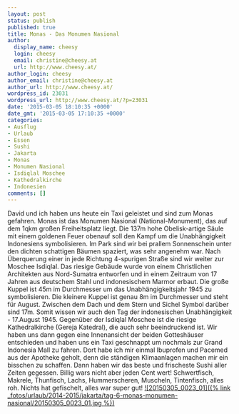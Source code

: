```yaml
---
layout: post
status: publish
published: true
title: Monas - Das Monumen Nasional
author:
  display_name: cheesy
  login: cheesy
  email: christine@cheesy.at
  url: http://www.cheesy.at/
author_login: cheesy
author_email: christine@cheesy.at
author_url: http://www.cheesy.at/
wordpress_id: 23031
wordpress_url: http://www.cheesy.at/?p=23031
date: '2015-03-05 18:10:35 +0000'
date_gmt: '2015-03-05 17:10:35 +0000'
categories:
- Ausflug
- Urlaub
- Essen
- Sushi
- Jakarta
- Monas
- Monumen Nasional
- Isdiqlal Moschee
- Kathedralkirche
- Indonesien
comments: []
---
```

David und ich haben uns heute ein Taxi geleistet und sind zum Monas gefahren. Monas ist das Monumen Nasional (National-Monument), das auf dem 1qkm großen Freiheitsplatz liegt. Die 137m hohe Obelisk-artige Säule mit einem goldenen Feuer obenauf soll den Kampf um die Unabhängigkeit Indonesiens symbolisieren. Im Park sind wir bei prallem Sonnenschein unter den dichten schattigen Bäumen spaziert, was sehr angenehm war.
Nach Überquerung einer in jede Richtung 4-spurigen Straße sind wir weiter zur Moschee Isdiqlal. Das riesige Gebäude wurde von einem Christlichen Architekten aus Nord-Sumatra entworfen und in einem Zeitraum von 17 Jahren aus deutschem Stahl und indonesischem Marmor erbaut. Die große Kuppel ist 45m im Durchmesser um das Unabhängigkeitsjahr 1945 zu symbolisieren. Die kleinere Kuppel ist genau 8m im Durchmesser und steht für August. Zwischen dem Dach und dem Stern und Sichel Symbol darüber sind 17m. Somit wissen wir auch den Tag der indonesischen Unabhängigkeit - 17.August 1945.
Gegenüber der Isdiqlal Moschee ist die riesige Kathedralkirche (Gereja Katedral), die auch sehr beeindruckend ist.
Wir haben uns dann gegen eine Innenansicht der beiden Gotteshäuser entschieden und haben uns ein Taxi geschnappt um nochmals zur Grand Indonesia Mall zu fahren. Dort habe ich mir einmal Ibuprofen und Pacemed aus der Apotheke geholt, denn die ständigen Klimaanlagen machen mir ein bisschen zu schaffen.
Dann haben wir das beste und frischeste Sushi aller Zeiten gegessen. Billig wars nicht aber jeden Cent wert! Schwertfisch, Makrele, Thunfisch, Lachs, Hummerscheren, Muscheln, Tintenfisch, alles roh. Nichts hat gefischelt, alles war super gut!
[![20150305_0023_01]({% link _fotos/urlaub/2014-2015/jakarta/tag-6-monas-monumen-nasional/20150305_0023_01.jpg %})](http://www.cheesy.at/fotos/urlaub/jakarta/tag-6-monas-monumen-nasional/ "Tag 6 – Monas – Monumen Nasional")

